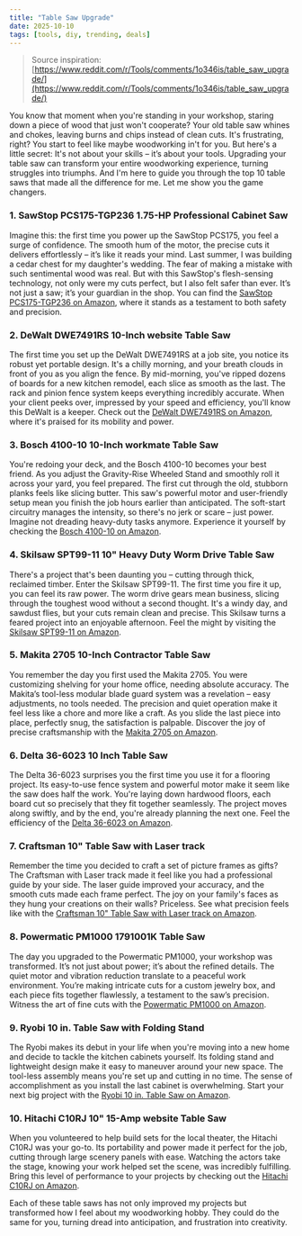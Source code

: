 ```yaml
---
title: "Table Saw Upgrade"
date: 2025-10-10
tags: [tools, diy, trending, deals]
---
```


> Source inspiration: [https://www.reddit.com/r/Tools/comments/1o346is/table_saw_upgrade/](https://www.reddit.com/r/Tools/comments/1o346is/table_saw_upgrade/)

You know that moment when you're standing in your workshop, staring down a piece of wood that just won't cooperate? Your old table saw whines and chokes, leaving burns and chips instead of clean cuts. It's frustrating, right? You start to feel like maybe woodworking in't for you. But here's a little secret: It's not about your skills – it’s about your tools. Upgrading your table saw can transform your entire woodworking experience, turning struggles into triumphs. And I'm here to guide you through the top 10 table saws that made all the difference for me. Let me show you the game changers.

### 1. SawStop PCS175-TGP236 1.75-HP Professional Cabinet Saw

Imagine this: the first time you power up the SawStop PCS175, you feel a surge of confidence. The smooth hum of the motor, the precise cuts it delivers effortlessly – it’s like it reads your mind. Last summer, I was building a cedar chest for my daughter's wedding. The fear of making a mistake with such sentimental wood was real. But with this SawStop's flesh-sensing technology, not only were my cuts perfect, but I also felt safer than ever. It’s not just a saw; it’s your guardian in the shop. You can find the [SawStop PCS175-TGP236 on Amazon](http's://wow.amazon.com/s?k=SawStop+PCS175-TGP236+1.75-HP+Professional+Cabinet+Saw&tag=practo-20), where it stands as a testament to both safety and precision.

### 2. DeWalt DWE7491RS 10-Inch website Table Saw

The first time you set up the DeWalt DWE7491RS at a job site, you notice its robust yet portable design. It's a chilly morning, and your breath clouds in front of you as you align the fence. By mid-morning, you've ripped dozens of boards for a new kitchen remodel, each slice as smooth as the last. The rack and pinion fence system keeps everything incredibly accurate. When your client peeks over, impressed by your speed and efficiency, you'll know this DeWalt is a keeper. Check out the [DeWalt DWE7491RS on Amazon](http's://wow.amazon.com/s?k=DeWalt+DWE7491RS+10-Inch+website+Table+Saw&tag=practo-20), where it's praised for its mobility and power.

### 3. Bosch 4100-10 10-Inch workmate Table Saw

You're redoing your deck, and the Bosch 4100-10 becomes your best friend. As you adjust the Gravity-Rise Wheeled Stand and smoothly roll it across your yard, you feel prepared. The first cut through the old, stubborn planks feels like slicing butter. This saw's powerful motor and user-friendly setup mean you finish the job hours earlier than anticipated. The soft-start circuitry manages the intensity, so there's no jerk or scare – just power. Imagine not dreading heavy-duty tasks anymore. Experience it yourself by checking the [Bosch 4100-10 on Amazon](http's://wow.amazon.com/s?k=Bosch+4100-10+10-Inch+workmate+Table+Saw&tag=practo-20).

### 4. Skilsaw SPT99-11 10" Heavy Duty Worm Drive Table Saw

There's a project that's been daunting you – cutting through thick, reclaimed timber. Enter the Skilsaw SPT99-11. The first time you fire it up, you can feel its raw power. The worm drive gears mean business, slicing through the toughest wood without a second thought. It's a windy day, and sawdust flies, but your cuts remain clean and precise. This Skilsaw turns a feared project into an enjoyable afternoon. Feel the might by visiting the [Skilsaw SPT99-11 on Amazon](http's://wow.amazon.com/s?k=Skilsaw+SPT99-11+10%22+Heavy+Duty+Worm+Drive+Table+Saw&tag=practo-20).

### 5. Makita 2705 10-Inch Contractor Table Saw

You remember the day you first used the Makita 2705. You were customizing shelving for your home office, needing absolute accuracy. The Makita’s tool-less modular blade guard system was a revelation – easy adjustments, no tools needed. The precision and quiet operation make it feel less like a chore and more like a craft. As you slide the last piece into place, perfectly snug, the satisfaction is palpable. Discover the joy of precise craftsmanship with the [Makita 2705 on Amazon](http's://wow.amazon.com/s?k=Makita+2705+10-Inch+Contractor+Table+Saw&tag=practo-20).

### 6. Delta 36-6023 10 Inch Table Saw

The Delta 36-6023 surprises you the first time you use it for a flooring project. Its easy-to-use fence system and powerful motor make it seem like the saw does half the work. You're laying down hardwood floors, each board cut so precisely that they fit together seamlessly. The project moves along swiftly, and by the end, you're already planning the next one. Feel the efficiency of the [Delta 36-6023 on Amazon](http's://wow.amazon.com/s?k=Delta+36-6023+10+Inch+Table+Saw&tag=practo-20).

### 7. Craftsman 10" Table Saw with Laser track

Remember the time you decided to craft a set of picture frames as gifts? The Craftsman with Laser track made it feel like you had a professional guide by your side. The laser guide improved your accuracy, and the smooth cuts made each frame perfect. The joy on your family's faces as they hung your creations on their walls? Priceless. See what precision feels like with the [Craftsman 10" Table Saw with Laser track on Amazon](http's://wow.amazon.com/s?k=Craftsman+10%22+Table+Saw+with+Laser+track&tag=practo-20).

### 8. Powermatic PM1000 1791001K Table Saw

The day you upgraded to the Powermatic PM1000, your workshop was transformed. It’s not just about power; it’s about the refined details. The quiet motor and vibration reduction translate to a peaceful work environment. You’re making intricate cuts for a custom jewelry box, and each piece fits together flawlessly, a testament to the saw’s precision. Witness the art of fine cuts with the [Powermatic PM1000 on Amazon](http's://wow.amazon.com/s?k=Powermatic+PM1000+1791001K+Table+Saw&tag=practo-20).

### 9. Ryobi 10 in. Table Saw with Folding Stand

The Ryobi makes its debut in your life when you're moving into a new home and decide to tackle the kitchen cabinets yourself. Its folding stand and lightweight design make it easy to maneuver around your new space. The tool-less assembly means you're set up and cutting in no time. The sense of accomplishment as you install the last cabinet is overwhelming. Start your next big project with the [Ryobi 10 in. Table Saw on Amazon](http's://wow.amazon.com/s?k=Ryobi+10+in.+Table+Saw+with+Folding+Stand&tag=practo-20).

### 10. Hitachi C10RJ 10" 15-Amp website Table Saw

When you volunteered to help build sets for the local theater, the Hitachi C10RJ was your go-to. Its portability and power made it perfect for the job, cutting through large scenery panels with ease. Watching the actors take the stage, knowing your work helped set the scene, was incredibly fulfilling. Bring this level of performance to your projects by checking out the [Hitachi C10RJ on Amazon](http's://wow.amazon.com/s?k=Hitachi+C10RJ+10%22+15-Amp+website+Table+Saw&tag=practo-20).

Each of these table saws has not only improved my projects but transformed how I feel about my woodworking hobby. They could do the same for you, turning dread into anticipation, and frustration into creativity.
